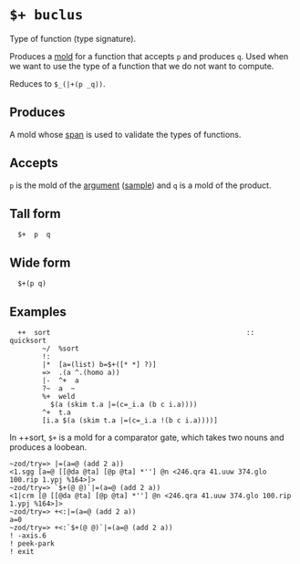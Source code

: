 `$+ buclus`
===========

Type of function (type signature).

Produces a [mold]() for a function that accepts `p` and produces `q`. Used when we want to use the type of a function that we do not want to compute.

Reduces to `$_(|+(p _q))`.

Produces
--------

A mold whose [span]() is used to validate the types of functions.

Accepts
-------

`p` is the mold of the [argument]() ([sample]()) and `q` is a mold of the product.

Tall form
---------

      $+  p  q

Wide form
---------

      $+(p q)

Examples
--------

      ++  sort                                                ::  quicksort
            ~/  %sort
            !:
            |*  [a=(list) b=$+([* *] ?)]
            =>  .(a ^.(homo a))
            |-  ^+  a
            ?~  a  ~
            %+  weld
              $(a (skim t.a |=(c=_i.a (b c i.a))))
            ^+  t.a
            [i.a $(a (skim t.a |=(c=_i.a !(b c i.a))))]

In ++sort, `$+` is a mold for a comparator gate, which takes two nouns
and produces a loobean.

    ~zod/try=> |=(a=@ (add 2 a))
    <1.sgg [a=@ [[@da @ta] [@p @ta] *''] @n <246.qra 41.uuw 374.glo 100.rip 1.ypj %164>]>
    ~zod/try=> `$+(@ @)`|=(a=@ (add 2 a))
    <1|crm [@ [[@da @ta] [@p @ta] *''] @n <246.qra 41.uuw 374.glo 100.rip 1.ypj %164>]>
    ~zod/try=> +<:|=(a=@ (add 2 a))
    a=0
    ~zod/try=> +<:`$+(@ @)`|=(a=@ (add 2 a))
    ! -axis.6
    ! peek-park
    ! exit
